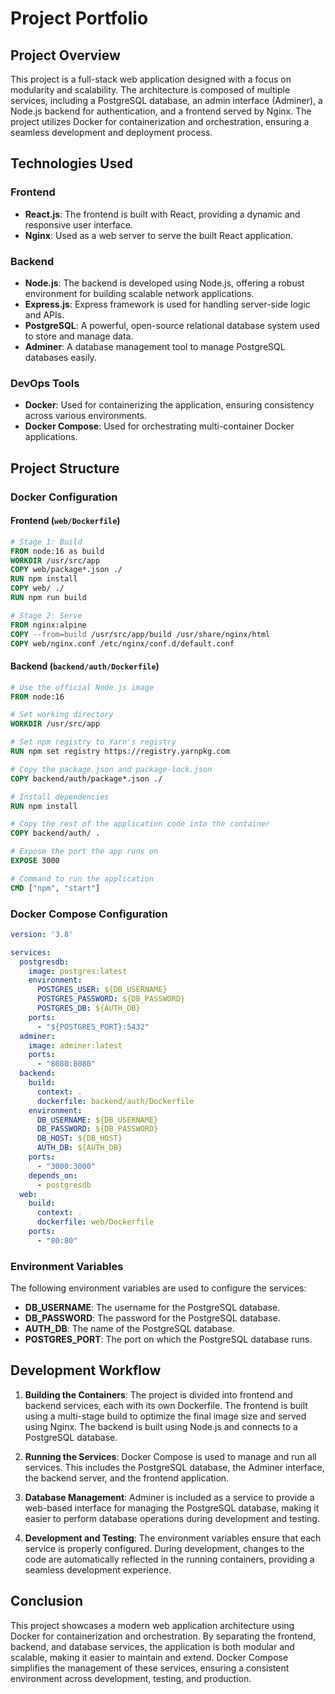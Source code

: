 # Project Portfolio

## Project Overview
This project is a full-stack web application designed with a focus on modularity and scalability. The architecture is composed of multiple services, including a PostgreSQL database, an admin interface (Adminer), a Node.js backend for authentication, and a frontend served by Nginx. The project utilizes Docker for containerization and orchestration, ensuring a seamless development and deployment process.

## Technologies Used

### Frontend
- **React.js**: The frontend is built with React, providing a dynamic and responsive user interface.
- **Nginx**: Used as a web server to serve the built React application.

### Backend
- **Node.js**: The backend is developed using Node.js, offering a robust environment for building scalable network applications.
- **Express.js**: Express framework is used for handling server-side logic and APIs.
- **PostgreSQL**: A powerful, open-source relational database system used to store and manage data.
- **Adminer**: A database management tool to manage PostgreSQL databases easily.

### DevOps Tools
- **Docker**: Used for containerizing the application, ensuring consistency across various environments.
- **Docker Compose**: Used for orchestrating multi-container Docker applications.

## Project Structure

### Docker Configuration

#### Frontend (`web/Dockerfile`)
```Dockerfile
# Stage 1: Build
FROM node:16 as build
WORKDIR /usr/src/app
COPY web/package*.json ./
RUN npm install
COPY web/ ./
RUN npm run build

# Stage 2: Serve
FROM nginx:alpine
COPY --from=build /usr/src/app/build /usr/share/nginx/html
COPY web/nginx.conf /etc/nginx/conf.d/default.conf
```

#### Backend (`backend/auth/Dockerfile`)
```Dockerfile
# Use the official Node.js image
FROM node:16

# Set working directory
WORKDIR /usr/src/app

# Set npm registry to Yarn's registry
RUN npm set registry https://registry.yarnpkg.com

# Copy the package.json and package-lock.json
COPY backend/auth/package*.json ./

# Install dependencies
RUN npm install

# Copy the rest of the application code into the container
COPY backend/auth/ .

# Expose the port the app runs on
EXPOSE 3000

# Command to run the application
CMD ["npm", "start"]
```

### Docker Compose Configuration
```yaml
version: '3.8'

services:
  postgresdb:
    image: postgres:latest
    environment:
      POSTGRES_USER: ${DB_USERNAME}
      POSTGRES_PASSWORD: ${DB_PASSWORD}
      POSTGRES_DB: ${AUTH_DB}
    ports:
      - "${POSTGRES_PORT}:5432"
  adminer:
    image: adminer:latest
    ports:
      - "8080:8080"
  backend:
    build:
      context: .
      dockerfile: backend/auth/Dockerfile
    environment:
      DB_USERNAME: ${DB_USERNAME}
      DB_PASSWORD: ${DB_PASSWORD}
      DB_HOST: ${DB_HOST}
      AUTH_DB: ${AUTH_DB}
    ports:
      - "3000:3000"
    depends_on:
      - postgresdb
  web:
    build:
      context: .
      dockerfile: web/Dockerfile
    ports:
      - "80:80"
```

### Environment Variables
The following environment variables are used to configure the services:
- **DB_USERNAME**: The username for the PostgreSQL database.
- **DB_PASSWORD**: The password for the PostgreSQL database.
- **AUTH_DB**: The name of the PostgreSQL database.
- **POSTGRES_PORT**: The port on which the PostgreSQL database runs.

## Development Workflow

1. **Building the Containers**: The project is divided into frontend and backend services, each with its own Dockerfile. The frontend is built using a multi-stage build to optimize the final image size and served using Nginx. The backend is built using Node.js and connects to a PostgreSQL database.

2. **Running the Services**: Docker Compose is used to manage and run all services. This includes the PostgreSQL database, the Adminer interface, the backend server, and the frontend application.

3. **Database Management**: Adminer is included as a service to provide a web-based interface for managing the PostgreSQL database, making it easier to perform database operations during development and testing.

4. **Development and Testing**: The environment variables ensure that each service is properly configured. During development, changes to the code are automatically reflected in the running containers, providing a seamless development experience.

## Conclusion
This project showcases a modern web application architecture using Docker for containerization and orchestration. By separating the frontend, backend, and database services, the application is both modular and scalable, making it easier to maintain and extend. Docker Compose simplifies the management of these services, ensuring a consistent environment across development, testing, and production.
